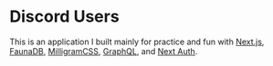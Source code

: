 # Discord Users

This is an application I built mainly for practice and fun with [Next.js](https://nextjs.org), [FaunaDB](https://fauna.com), [MilligramCSS](https://milligram.io/), [GraphQL](https://graphql.org/), and [Next Auth](https://next-auth.js.org/). 
